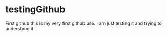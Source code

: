 # testingGithub
First github this is my very first github use. I am just testing it and trying to understand it.
